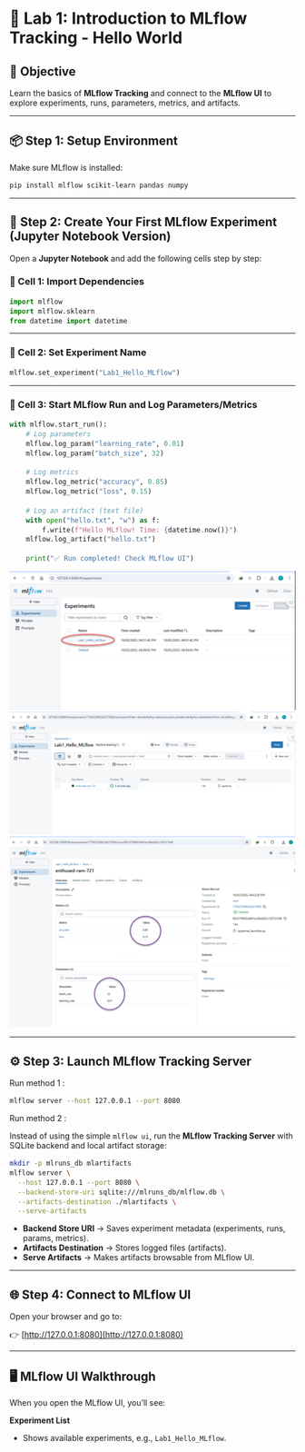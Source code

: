 
# 🚀 Lab 1: Introduction to MLflow Tracking - Hello World

## 🎯 Objective
Learn the basics of **MLflow Tracking** and connect to the **MLflow UI** to explore experiments, runs, parameters, metrics, and artifacts.

---

## 📦 Step 1: Setup Environment

Make sure MLflow is installed:

```bash
pip install mlflow scikit-learn pandas numpy
````

---

## 📝 Step 2: Create Your First MLflow Experiment (Jupyter Notebook Version)

Open a **Jupyter Notebook** and add the following cells step by step:

### 🔹 Cell 1: Import Dependencies

```python
import mlflow
import mlflow.sklearn
from datetime import datetime
```

---

### 🔹 Cell 2: Set Experiment Name

```python
mlflow.set_experiment("Lab1_Hello_MLflow")
```

---

### 🔹 Cell 3: Start MLflow Run and Log Parameters/Metrics

```python
with mlflow.start_run():
    # Log parameters
    mlflow.log_param("learning_rate", 0.01)
    mlflow.log_param("batch_size", 32)
    
    # Log metrics
    mlflow.log_metric("accuracy", 0.85)
    mlflow.log_metric("loss", 0.15)
    
    # Log an artifact (text file)
    with open("hello.txt", "w") as f:
        f.write(f"Hello MLflow! Time: {datetime.now()}")
    mlflow.log_artifact("hello.txt")
    
    print("✅ Run completed! Check MLflow UI")
```

![Alt text](./img/1.png)
![Alt text](./img/2.png)
![Alt text](./img/3.png)


---

## ⚙️ Step 3: Launch MLflow Tracking Server

Run method 1 :

```bash
mlflow server --host 127.0.0.1 --port 8080
```

Run method 2 :


Instead of using the simple `mlflow ui`, run the **MLflow Tracking Server** with SQLite backend and local artifact storage:

```bash
mkdir -p mlruns_db mlartifacts
mlflow server \
  --host 127.0.0.1 --port 8080 \
  --backend-store-uri sqlite:///mlruns_db/mlflow.db \
  --artifacts-destination ./mlartifacts \
  --serve-artifacts
```

* **Backend Store URI** → Saves experiment metadata (experiments, runs, params, metrics).
* **Artifacts Destination** → Stores logged files (artifacts).
* **Serve Artifacts** → Makes artifacts browsable from MLflow UI.

---

## 🌐 Step 4: Connect to MLflow UI

Open your browser and go to:

👉 [http://127.0.0.1:8080](http://127.0.0.1:8080)

---

## 🖥️ MLflow UI Walkthrough

When you open the MLflow UI, you’ll see:

**Experiment List**

   * Shows available experiments, e.g., `Lab1_Hello_MLflow`.





